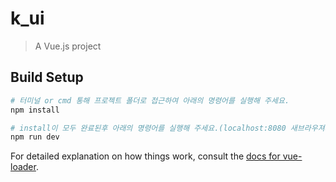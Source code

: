 # k_ui

> A Vue.js project

## Build Setup

``` bash
# 터미널 or cmd 통해 프로젝트 폴더로 접근하여 아래의 명령어를 실행해 주세요.
npm install

# install이 모두 완료된후 아래의 명령어를 실행해 주세요.(localhost:8080 새브라우져가 열립니다.)
npm run dev

```

For detailed explanation on how things work, consult the [docs for vue-loader](http://vuejs.github.io/vue-loader).
